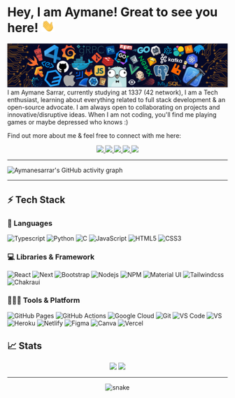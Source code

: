 # Hey, I am Aymane! Great to see you here! <img src="/src/wave.gif" width="30px">

<img src="/src/header_.png">
I am Aymane Sarrar, currently studying at 1337 (42 network), I am a Tech enthusiast, learning about everything related to full stack development & an open-source advocate. I am always open to collaborating on projects and innovative/disruptive ideas. When I am not coding, you'll find me playing games or maybe depressed who knows :)

Find out more about me & feel free to connect with me here:

<p align="center">
	<a href="https://www.linkedin.com/in/aymane-sarrar-414676192/">
		<img src="https://img.shields.io/badge/LinkedIn-0077B5?style=for-the-badge&logo=linkedin&logoColor=white" />
	</a>
	<a href="https://twitter.com/sarrar_aymen">
		<img src="https://img.shields.io/badge/Twitter-1DA1F2?style=for-the-badge&logo=twitter&logoColor=white" />
	</a>
	<a href="https://www.instagram.com/fuck_memory_leaks/">
		<img src="https://img.shields.io/badge/Instagram-E4405F?style=for-the-badge&logo=instagram&logoColor=white" />
	</a>
	<a href="https://dev.to/aymanesarrar">
		<img src="https://img.shields.io/badge/dev.to-0A0A0A?style=for-the-badge&logo=devdotto&logoColor=white" />
	</a>
  <a href="mailto:aymensarrar21@gmail.com">
		<img src="https://img.shields.io/badge/Gmail-D14836?style=for-the-badge&logo=gmail&logoColor=white" />
	</a>
</p>

---

![Aymanesarrar's GitHub activity graph](https://activity-graph.herokuapp.com/graph?username=aymanesarrar&hide_border=true&theme=redical)

---
## ⚡ Tech Stack

### 🚀 Languages

![Typescript](https://img.shields.io/badge/Typescript-1572B6?style=for-the-badge&logo=typescript&logoColor=white)
![Python](https://img.shields.io/badge/Python-FFD43B?style=for-the-badge&logo=python&logoColor=306998)
![C](https://img.shields.io/badge/C-00599C?style=for-the-badge&logo=c&logoColor=white)
![JavaScript](https://img.shields.io/badge/JavaScript-323330?style=for-the-badge&logo=javascript&logoColor=F7DF1E)
![HTML5](https://img.shields.io/badge/HTML5-E34F26?style=for-the-badge&logo=html5&logoColor=white)
![CSS3](https://img.shields.io/badge/CSS3-1572B6?style=for-the-badge&logo=css3&logoColor=white)

### 💻 Libraries & Framework

![React](https://img.shields.io/badge/React-20232A?style=for-the-badge&logo=react&logoColor=61DAFB)
![Next](https://img.shields.io/badge/Nextjs-white?style=for-the-badge&logo=next.js&logoColor=black)
![Bootstrap](https://img.shields.io/badge/Bootstrap-563D7C?style=for-the-badge&logo=bootstrap&logoColor=white)
![Nodejs](https://img.shields.io/badge/Node.js-339933?style=for-the-badge&logo=nodedotjs&logoColor=white)
![NPM](https://img.shields.io/badge/npm-CB3837?style=for-the-badge&logo=npm&logoColor=white)
![Material UI](https://img.shields.io/badge/Material--UI-0081CB?style=for-the-badge&logo=material-ui&logoColor=white)
![Tailwindcss](https://img.shields.io/badge/Tailwindcss-%2300C4CC?&style=for-the-badge&logo=Tailwindcss&logoColor=white)
![Chakraui](https://img.shields.io/badge/Chakra--UI-%2300C4CC?&style=for-the-badge&logo=chakra-ui&logoColor=white)

### 🧑🏻‍💻 Tools & Platform

![GitHub Pages](https://img.shields.io/badge/GitHub_Pages-100000?style=for-the-badge&logo=github&logoColor=white)
![GitHub Actions](https://img.shields.io/badge/GitHub_Actions-2088FF?style=for-the-badge&logo=github-actions&logoColor=white)
![Google Cloud](https://img.shields.io/badge/Google_Cloud-4285F4?style=for-the-badge&logo=google-cloud&logoColor=white)
![Git](https://img.shields.io/badge/Git-F05032?style=for-the-badge&logo=git&logoColor=white)
![VS Code](https://img.shields.io/badge/Visual_Studio_Code-0078D4?style=for-the-badge&logo=visual%20studio%20code&logoColor=white)
![VS](https://img.shields.io/badge/Visual_Studio-5C2D91?style=for-the-badge&logo=visual%20studio&logoColor=white)
![Heroku](https://img.shields.io/badge/Heroku-430098?style=for-the-badge&logo=heroku&logoColor=white)
![Netlify](https://img.shields.io/badge/Netlify-00C7B7?style=for-the-badge&logo=netlify&logoColor=white)
![Figma](https://img.shields.io/badge/Figma-F24E1E?style=for-the-badge&logo=figma&logoColor=white)
![Canva](https://img.shields.io/badge/Canva-%2300C4CC.svg?&style=for-the-badge&logo=Canva&logoColor=white)
![Vercel](https://img.shields.io/badge/Vercel-white.svg?&style=for-the-badge&logo=vercel&logoColor=black)

## 📈 Stats

<p align="center">
  <img width="48%" src="https://github-readme-stats.vercel.app/api?username=aymanesarrar&show_icons=true&hide_border=true&theme=radical" />
  <img width="48%" src="https://github-readme-streak-stats.herokuapp.com/?user=aymanesarrar&hide_border=true&theme=radical" />
</p>

---

<p align="center">
   <img src="https://github.com/aymanesarrar/aymanesarrar/blob/output/github-contribution-grid-snake.svg" alt="snake">
</p>
